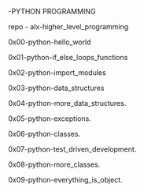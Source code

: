 -PYTHON PROGRAMMING

repo - alx-higher_level_programming

0x00-python-hello_world

0x01-python-if_else_loops_functions

0x02-python-import_modules

0x03-python-data_structures

0x04-python-more_data_structures.

0x05-python-exceptions.

0x06-python-classes.

0x07-python-test_driven_development.

0x08-python-more_classes.

0x09-python-everything_is_object.

